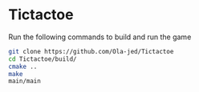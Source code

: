 # Tictactoe
Run the following commands to build and run the game

```bash
git clone https://github.com/Ola-jed/Tictactoe
cd Tictactoe/build/
cmake ..
make
main/main
```
